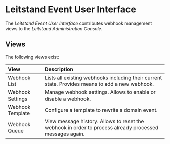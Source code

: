 # Leitstand Event User Interface

The _Leitstand Event User Interface_ contributes webhook management views to the _Leitstand Administration Console_.

## Views

The following views exist:

| View             | Description                                                                                             |
|:-----------------|:--------------------------------------------------------------------------------------------------------|
| Webhook List     | Lists all existing webhooks including their current state. Provides means to add a new webhook.         |
| Webhook Settings | Manage webhook settings. Allows to enable or disable a webhook.                                         |
| Webhook Template | Configure a template to rewrite a domain event.                                                         |
| Webhook Queue    | View message history. Allows to reset the webhook in order to process already processed messages again. |